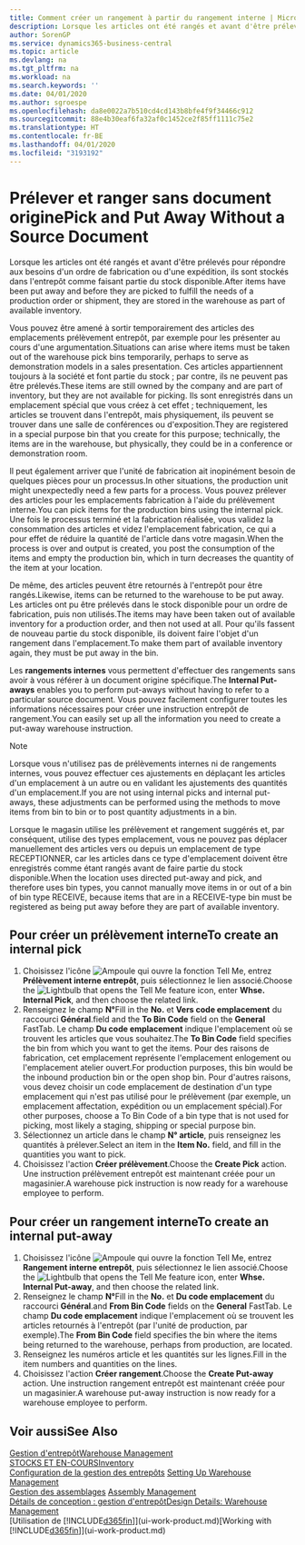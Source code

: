 ```yaml
---
title: Comment créer un rangement à partir du rangement interne | Microsoft Docs
description: Lorsque les articles ont été rangés et avant d'être prélevés pour répondre aux besoins d'un ordre de fabrication ou d'une expédition, ils sont stockés dans l'entrepôt comme faisant partie du stock disponible.
author: SorenGP
ms.service: dynamics365-business-central
ms.topic: article
ms.devlang: na
ms.tgt_pltfrm: na
ms.workload: na
ms.search.keywords: ''
ms.date: 04/01/2020
ms.author: sgroespe
ms.openlocfilehash: da8e0022a7b510cd4cd143b8bfe4f9f34466c912
ms.sourcegitcommit: 88e4b30eaf6fa32af0c1452ce2f85ff1111c75e2
ms.translationtype: HT
ms.contentlocale: fr-BE
ms.lasthandoff: 04/01/2020
ms.locfileid: "3193192"
---
```

# <a name="pick-and-put-away-without-a-source-document"></a><span data-ttu-id="273c7-103">Prélever et ranger sans document origine</span><span class="sxs-lookup"><span data-stu-id="273c7-103">Pick and Put Away Without a Source Document</span></span>
<span data-ttu-id="273c7-104">Lorsque les articles ont été rangés et avant d'être prélevés pour répondre aux besoins d'un ordre de fabrication ou d'une expédition, ils sont stockés dans l'entrepôt comme faisant partie du stock disponible.</span><span class="sxs-lookup"><span data-stu-id="273c7-104">After items have been put away and before they are picked to fulfill the needs of a production order or shipment, they are stored in the warehouse as part of available inventory.</span></span>  

<span data-ttu-id="273c7-105">Vous pouvez être amené à sortir temporairement des articles des emplacements prélèvement entrepôt, par exemple pour les présenter au cours d'une argumentation.</span><span class="sxs-lookup"><span data-stu-id="273c7-105">Situations can arise where items must be taken out of the warehouse pick bins temporarily, perhaps to serve as demonstration models in a sales presentation.</span></span> <span data-ttu-id="273c7-106">Ces articles appartiennent toujours à la société et font partie du stock ; par contre, ils ne peuvent pas être prélevés.</span><span class="sxs-lookup"><span data-stu-id="273c7-106">These items are still owned by the company and are part of inventory, but they are not available for picking.</span></span> <span data-ttu-id="273c7-107">Ils sont enregistrés dans un emplacement spécial que vous créez à cet effet ; techniquement, les articles se trouvent dans l'entrepôt, mais physiquement, ils peuvent se trouver dans une salle de conférences ou d'exposition.</span><span class="sxs-lookup"><span data-stu-id="273c7-107">They are registered in a special purpose bin that you create for this purpose; technically, the items are in the warehouse, but physically, they could be in a conference or demonstration room.</span></span>  

<span data-ttu-id="273c7-108">Il peut également arriver que l'unité de fabrication ait inopinément besoin de quelques pièces pour un processus.</span><span class="sxs-lookup"><span data-stu-id="273c7-108">In other situations, the production unit might unexpectedly need a few parts for a process.</span></span> <span data-ttu-id="273c7-109">Vous pouvez prélever des articles pour les emplacements fabrication à l'aide du prélèvement interne.</span><span class="sxs-lookup"><span data-stu-id="273c7-109">You can pick items for the production bins using the internal pick.</span></span> <span data-ttu-id="273c7-110">Une fois le processus terminé et la fabrication réalisée, vous validez la consommation des articles et videz l'emplacement fabrication, ce qui a pour effet de réduire la quantité de l'article dans votre magasin.</span><span class="sxs-lookup"><span data-stu-id="273c7-110">When the process is over and output is created, you post the consumption of the items and empty the production bin, which in turn decreases the quantity of the item at your location.</span></span>  

<span data-ttu-id="273c7-111">De même, des articles peuvent être retournés à l'entrepôt pour être rangés.</span><span class="sxs-lookup"><span data-stu-id="273c7-111">Likewise, items can be returned to the warehouse to be put away.</span></span> <span data-ttu-id="273c7-112">Les articles ont pu être prélevés dans le stock disponible pour un ordre de fabrication, puis non utilisés.</span><span class="sxs-lookup"><span data-stu-id="273c7-112">The items may have been taken out of available inventory for a production order, and then not used at all.</span></span> <span data-ttu-id="273c7-113">Pour qu'ils fassent de nouveau partie du stock disponible, ils doivent faire l'objet d'un rangement dans l'emplacement.</span><span class="sxs-lookup"><span data-stu-id="273c7-113">To make them part of available inventory again, they must be put away in the bin.</span></span>  

<span data-ttu-id="273c7-114">Les **rangements internes** vous permettent d'effectuer des rangements sans avoir à vous référer à un document origine spécifique.</span><span class="sxs-lookup"><span data-stu-id="273c7-114">The **Internal Put-aways** enables you to perform put-aways without having to refer to a particular source document.</span></span> <span data-ttu-id="273c7-115">Vous pouvez facilement configurer toutes les informations nécessaires pour créer une instruction entrepôt de rangement.</span><span class="sxs-lookup"><span data-stu-id="273c7-115">You can easily set up all the information you need to create a put-away warehouse instruction.</span></span>  

> [!NOTE]  
>  <span data-ttu-id="273c7-116">Lorsque vous n'utilisez pas de prélèvements internes ni de rangements internes, vous pouvez effectuer ces ajustements en déplaçant les articles d'un emplacement à un autre ou en validant les ajustements des quantités d'un emplacement.</span><span class="sxs-lookup"><span data-stu-id="273c7-116">If you are not using internal picks and internal put-aways, these adjustments can be performed using the methods to move items from bin to bin or to post quantity adjustments in a bin.</span></span>  
>   
>  <span data-ttu-id="273c7-117">Lorsque le magasin utilise les prélèvement et rangement suggérés et, par conséquent, utilise des types emplacement, vous ne pouvez pas déplacer manuellement des articles vers ou depuis un emplacement de type RECEPTIONNER, car les articles dans ce type d'emplacement doivent être enregistrés comme étant rangés avant de faire partie du stock disponible.</span><span class="sxs-lookup"><span data-stu-id="273c7-117">When the location uses directed put-away and pick, and therefore uses bin types, you cannot manually move items in or out of a bin of bin type RECEIVE, because items that are in a RECEIVE-type bin must be registered as being put away before they are part of available inventory.</span></span>  

## <a name="to-create-an-internal-pick"></a><span data-ttu-id="273c7-118">Pour créer un prélèvement interne</span><span class="sxs-lookup"><span data-stu-id="273c7-118">To create an internal pick</span></span>  
1.  <span data-ttu-id="273c7-119">Choisissez l'icône ![Ampoule qui ouvre la fonction Tell Me](media/ui-search/search_small.png "Dites-moi ce que vous voulez faire"), entrez **Prélèvement interne entrepôt**, puis sélectionnez le lien associé.</span><span class="sxs-lookup"><span data-stu-id="273c7-119">Choose the ![Lightbulb that opens the Tell Me feature](media/ui-search/search_small.png "Tell me what you want to do") icon, enter **Whse. Internal Pick**, and then choose the related link.</span></span>  
2.  <span data-ttu-id="273c7-120">Renseignez le champ **N°**</span><span class="sxs-lookup"><span data-stu-id="273c7-120">Fill in the **No.**</span></span> <span data-ttu-id="273c7-121">et **Vers code emplacement** du raccourci **Général**.</span><span class="sxs-lookup"><span data-stu-id="273c7-121">field and the **To Bin Code** field on the **General** FastTab.</span></span> <span data-ttu-id="273c7-122">Le champ **Du code emplacement** indique l'emplacement où se trouvent les articles que vous souhaitez.</span><span class="sxs-lookup"><span data-stu-id="273c7-122">The **To Bin Code** field specifies the bin from which you want to get the items.</span></span> <span data-ttu-id="273c7-123">Pour des raisons de fabrication, cet emplacement représente l'emplacement enlogement ou l'emplacement atelier ouvert.</span><span class="sxs-lookup"><span data-stu-id="273c7-123">For production purposes, this bin would be the inbound production bin or the open shop bin.</span></span> <span data-ttu-id="273c7-124">Pour d'autres raisons, vous devez choisir un code emplacement de destination d'un type emplacement qui n'est pas utilisé pour le prélèvement (par exemple, un emplacement affectation, expédition ou un emplacement spécial).</span><span class="sxs-lookup"><span data-stu-id="273c7-124">For other purposes, choose a To Bin Code of a bin type that is not used for picking, most likely a staging, shipping or special purpose bin.</span></span>  
3.  <span data-ttu-id="273c7-125">Sélectionnez un article dans le champ **N° article**, puis renseignez les quantités à prélever.</span><span class="sxs-lookup"><span data-stu-id="273c7-125">Select an item in the **Item No.** field, and fill in the quantities you want to pick.</span></span>  
4. <span data-ttu-id="273c7-126">Choisissez l'action **Créer prélèvement**.</span><span class="sxs-lookup"><span data-stu-id="273c7-126">Choose the **Create Pick** action.</span></span> <span data-ttu-id="273c7-127">Une instruction prélèvement entrepôt est maintenant créée pour un magasinier.</span><span class="sxs-lookup"><span data-stu-id="273c7-127">A warehouse pick instruction is now ready for a warehouse employee to perform.</span></span>  

## <a name="to-create-an-internal-put-away"></a><span data-ttu-id="273c7-128">Pour créer un rangement interne</span><span class="sxs-lookup"><span data-stu-id="273c7-128">To create an internal put-away</span></span>  
1.  <span data-ttu-id="273c7-129">Choisissez l'icône ![Ampoule qui ouvre la fonction Tell Me](media/ui-search/search_small.png "Dites-moi ce que vous voulez faire"), entrez **Rangement interne entrepôt**, puis sélectionnez le lien associé.</span><span class="sxs-lookup"><span data-stu-id="273c7-129">Choose the ![Lightbulb that opens the Tell Me feature](media/ui-search/search_small.png "Tell me what you want to do") icon, enter **Whse. Internal Put-away**, and then choose the related link.</span></span>  
2.  <span data-ttu-id="273c7-130">Renseignez le champ **N°**</span><span class="sxs-lookup"><span data-stu-id="273c7-130">Fill in the **No.**</span></span> <span data-ttu-id="273c7-131">et **Du code emplacement** du raccourci **Général**.</span><span class="sxs-lookup"><span data-stu-id="273c7-131">and **From Bin Code** fields on the **General** FastTab.</span></span> <span data-ttu-id="273c7-132">Le champ **Du code emplacement** indique l'emplacement où se trouvent les articles retournés à l'entrepôt (par l'unité de production, par exemple).</span><span class="sxs-lookup"><span data-stu-id="273c7-132">The **From Bin Code** field specifies the bin where the items being returned to the warehouse, perhaps from production, are located.</span></span>  
3.  <span data-ttu-id="273c7-133">Renseignez les numéros article et les quantités sur les lignes.</span><span class="sxs-lookup"><span data-stu-id="273c7-133">Fill in the item numbers and quantities on the lines.</span></span>  
4.  <span data-ttu-id="273c7-134">Choisissez l'action **Créer rangement**.</span><span class="sxs-lookup"><span data-stu-id="273c7-134">Choose the **Create Put-away** action.</span></span> <span data-ttu-id="273c7-135">Une instruction rangement entrepôt est maintenant créée pour un magasinier.</span><span class="sxs-lookup"><span data-stu-id="273c7-135">A warehouse put-away instruction is now ready for a warehouse employee to perform.</span></span>  

## <a name="see-also"></a><span data-ttu-id="273c7-136">Voir aussi</span><span class="sxs-lookup"><span data-stu-id="273c7-136">See Also</span></span>  
[<span data-ttu-id="273c7-137">Gestion d'entrepôt</span><span class="sxs-lookup"><span data-stu-id="273c7-137">Warehouse Management</span></span>](warehouse-manage-warehouse.md)  
[<span data-ttu-id="273c7-138">STOCKS ET EN-COURS</span><span class="sxs-lookup"><span data-stu-id="273c7-138">Inventory</span></span>](inventory-manage-inventory.md)  
<span data-ttu-id="273c7-139">[Configuration de la gestion des entrepôts](warehouse-setup-warehouse.md)   </span><span class="sxs-lookup"><span data-stu-id="273c7-139">[Setting Up Warehouse Management](warehouse-setup-warehouse.md)   </span></span>  
<span data-ttu-id="273c7-140">[Gestion des assemblages](assembly-assemble-items.md)  </span><span class="sxs-lookup"><span data-stu-id="273c7-140">[Assembly Management](assembly-assemble-items.md)  </span></span>  
[<span data-ttu-id="273c7-141">Détails de conception : gestion d'entrepôt</span><span class="sxs-lookup"><span data-stu-id="273c7-141">Design Details: Warehouse Management</span></span>](design-details-warehouse-management.md)  
<span data-ttu-id="273c7-142">[Utilisation de [!INCLUDE[d365fin](includes/d365fin_md.md)]](ui-work-product.md)</span><span class="sxs-lookup"><span data-stu-id="273c7-142">[Working with [!INCLUDE[d365fin](includes/d365fin_md.md)]](ui-work-product.md)</span></span>
